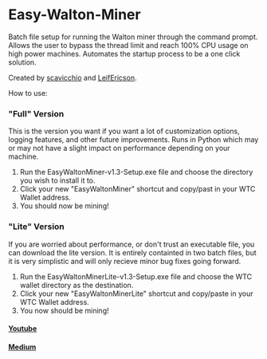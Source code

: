 # Easy-Walton-Miner
Batch file setup for running the Walton miner through the command prompt. Allows the user to bypass the thread limit and reach 100% CPU usage on high power machines. Automates the startup process to be a one click solution.

Created by [scavicchio](https://github.com/scavicchio) and [LeifEricson](https://github.com/EBLeifEricson).

How to use: 

### "Full" Version
This is the version you want if you want a lot of customization options, logging features, and other future improvements. Runs in Python which may or may not have a slight impact on performance depending on your machine.
1) Run the EasyWaltonMiner-v1.3-Setup.exe file and choose the directory you wish to install it to.
2) Click your new "EasyWaltonMiner" shortcut and copy/past in your WTC Wallet address.
3) You should now be mining!

### "Lite" Version
If you are worried about performance, or don't trust an executable file, you can download the lite version. It is entirely containted in two batch files, but it is very simplistic and will only recieve minor bug fixes going forward.
1) Run the EasyWaltonMinerLite-v1.3-Setup.exe file and choose the WTC wallet directory as the destination.
2) Click your new "EasyWaltonMinerLite" shortcut and copy/paste in your WTC Wallet address. 
3) You now should be mining!

#### [Youtube](https://www.youtube.com/channel/UCfP0gt7jVOvb4SzkihderHQ?view_as=subscriber)
#### [Medium](https://medium.com/@salvycavicchio)
